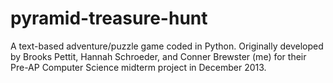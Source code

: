 # pyramid-treasure-hunt
A text-based adventure/puzzle game coded in Python. Originally developed by Brooks Pettit, Hannah Schroeder, and Conner Brewster (me) for their Pre-AP Computer Science midterm project in December 2013.
